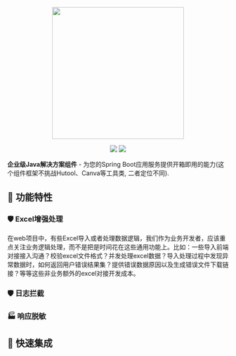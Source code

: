 <p align="center">
  <img src="https://github.com/user-attachments/assets/81bfaf1c-37d0-46f3-b684-91484c99fb0e" width="300"/>
</p>
<p align="center">
  <img src="https://img.shields.io/badge/Java-8+-orange?logo=openjdk" />
  <img src="https://img.shields.io/github/license/Suzzt/dao-doraemon" />
</p>

**企业级Java解决方案组件** - 为您的Spring Boot应用服务提供开箱即用的能力(这个组件框架不挑战Hutool、Canva等工具类, 二者定位不同).

## 🎯 功能特性

### 🛡️ Excel增强处理
在web项目中，有些Excel导入或者处理数据逻辑，我们作为业务开发者，应该重点关注业务逻辑处理，而不是把是时间花在这些通用功能上。比如：一些导入前端对接接入沟通？校验excel文件格式？并发处理excel数据？导入处理过程中发现异常数据时，如何返回用户错误结果集？提供错误数据原因以及生成错误文件下载链接？等等这些非业务额外的excel对接开发成本。

### 🛡️ 日志拦截

### 🏭 响应脱敏

## 🚀 快速集成

